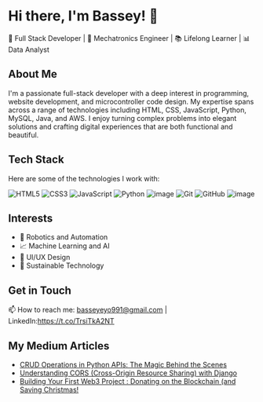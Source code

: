 # Hi there, I'm Bassey! 👋

🚀 Full Stack Developer | 🤖 Mechatronics Engineer | 📚 Lifelong Learner | 📊 Data Analyst

## About Me
I'm a passionate full-stack developer with a deep interest in programming, website development, and microcontroller code design. My expertise spans across a range of technologies including HTML, CSS, JavaScript, Python, MySQL, Java, and AWS. I enjoy turning complex problems into elegant solutions and crafting digital experiences that are both functional and beautiful.

## Tech Stack
Here are some of the technologies I work with:

![HTML5](https://img.icons8.com/color/48/000000/html-5.png)
![CSS3](https://img.icons8.com/color/48/000000/css3.png)
![JavaScript](https://img.icons8.com/color/48/000000/javascript.png)
![Python](https://img.icons8.com/color/48/000000/python.png)
![image](https://github.com/user-attachments/assets/d343e4b0-f451-47e1-9b22-327055e26bf8)
![Git](https://img.icons8.com/color/48/000000/git.png)
![GitHub](https://img.icons8.com/material-rounded/50/000000/github.png)
![image](https://github.com/user-attachments/assets/e5692392-7897-4314-a2f2-c1af23201983)



## Interests
- 🤖 Robotics and Automation
- 📈 Machine Learning and AI
- 🎨 UI/UX Design
- 🌱 Sustainable Technology

## Get in Touch
📫 How to reach me: basseyeyo991@gmail.com | LinkedIn:https://t.co/TrsiTkA2NT

## My Medium Articles

- [CRUD Operations in Python APIs: The Magic Behind the Scenes](https://medium.com/@basseyeyo991/in-the-digital-age-where-apps-and-websites-seem-to-know-our-every-need-theres-a-simple-yet-d76315a648ee)
- [Understanding CORS (Cross-Origin Resource Sharing) with Django](https://medium.com/@basseyeyo991/using-django-rest-framework-to-build-apis-cb259076056c)
- [Building Your First Web3 Project : Donating on the Blockchain (and Saving Christmas!](https://medium.com/@basseyeyo991/building-your-first-web3-project-donating-on-the-blockchain-and-saving-christmas-306b7046f757)

